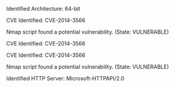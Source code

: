 Identified Architecture: 64-bit

CVE Identified: CVE-2014-3566

Nmap script found a potential vulnerability. (State: VULNERABLE)

CVE Identified: CVE-2014-3566

CVE Identified: CVE-2014-3566

Nmap script found a potential vulnerability. (State: VULNERABLE)

Identified HTTP Server: Microsoft-HTTPAPI/2.0

